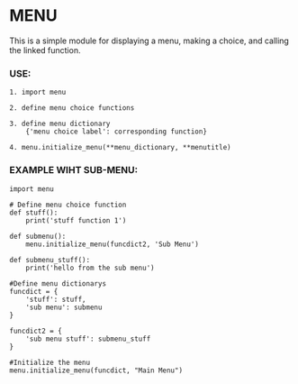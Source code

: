 # MENU

This is a simple module for displaying a menu, making a choice, and calling the linked function.


### USE:

    1. import menu
    
    2. define menu choice functions
    
    3. define menu dictionary
        {'menu choice label': corresponding function}
    
    4. menu.initialize_menu(**menu_dictionary, **menutitle)


### EXAMPLE WIHT SUB-MENU:
    
    import menu 

    # Define menu choice function 
    def stuff():
        print('stuff function 1')

    def submenu():
        menu.initialize_menu(funcdict2, 'Sub Menu')

    def submenu_stuff():
        print('hello from the sub menu')

    #Define menu dictionarys
    funcdict = {
        'stuff': stuff,
        'sub menu': submenu
    }

    funcdict2 = {
        'sub menu stuff': submenu_stuff
    }

    #Initialize the menu
    menu.initialize_menu(funcdict, "Main Menu")
